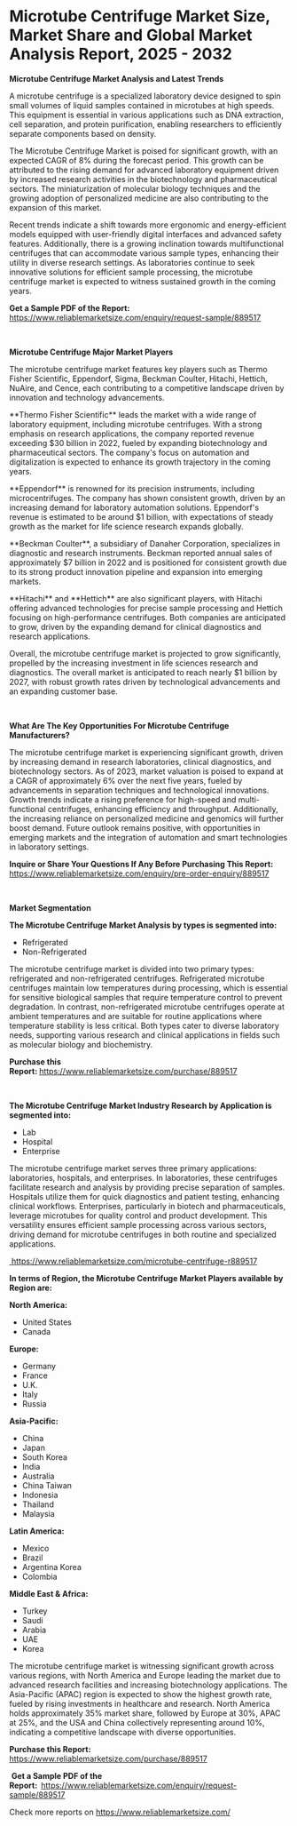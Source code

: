 <p><h1>Microtube Centrifuge Market Size, Market Share and Global Market Analysis Report, 2025 - 2032</h1></p><p><strong>Microtube Centrifuge Market Analysis and Latest Trends</strong></p>
<p><p>A microtube centrifuge is a specialized laboratory device designed to spin small volumes of liquid samples contained in microtubes at high speeds. This equipment is essential in various applications such as DNA extraction, cell separation, and protein purification, enabling researchers to efficiently separate components based on density.</p><p>The Microtube Centrifuge Market is poised for significant growth, with an expected CAGR of 8% during the forecast period. This growth can be attributed to the rising demand for advanced laboratory equipment driven by increased research activities in the biotechnology and pharmaceutical sectors. The miniaturization of molecular biology techniques and the growing adoption of personalized medicine are also contributing to the expansion of this market.</p><p>Recent trends indicate a shift towards more ergonomic and energy-efficient models equipped with user-friendly digital interfaces and advanced safety features. Additionally, there is a growing inclination towards multifunctional centrifuges that can accommodate various sample types, enhancing their utility in diverse research settings. As laboratories continue to seek innovative solutions for efficient sample processing, the microtube centrifuge market is expected to witness sustained growth in the coming years.</p></p>
<p><strong>Get a Sample PDF of the Report:&nbsp;</strong> <a href="https://www.reliablemarketsize.com/enquiry/request-sample/889517?utm_campaign=2005&utm_medium=2&utm_source=Github&utm_content=ia&utm_term=18022025&utm_id=microtube-centrifuge">https://www.reliablemarketsize.com/enquiry/request-sample/889517</a></p>
<p>&nbsp;</p>
<p><strong>Microtube Centrifuge Major Market Players</strong></p>
<p><p>The microtube centrifuge market features key players such as Thermo Fisher Scientific, Eppendorf, Sigma, Beckman Coulter, Hitachi, Hettich, NuAire, and Cence, each contributing to a competitive landscape driven by innovation and technology advancements.</p><p>**Thermo Fisher Scientific** leads the market with a wide range of laboratory equipment, including microtube centrifuges. With a strong emphasis on research applications, the company reported revenue exceeding $30 billion in 2022, fueled by expanding biotechnology and pharmaceutical sectors. The company's focus on automation and digitalization is expected to enhance its growth trajectory in the coming years.</p><p>**Eppendorf** is renowned for its precision instruments, including microcentrifuges. The company has shown consistent growth, driven by an increasing demand for laboratory automation solutions. Eppendorf's revenue is estimated to be around $1 billion, with expectations of steady growth as the market for life science research expands globally.</p><p>**Beckman Coulter**, a subsidiary of Danaher Corporation, specializes in diagnostic and research instruments. Beckman reported annual sales of approximately $7 billion in 2022 and is positioned for consistent growth due to its strong product innovation pipeline and expansion into emerging markets.</p><p>**Hitachi** and **Hettich** are also significant players, with Hitachi offering advanced technologies for precise sample processing and Hettich focusing on high-performance centrifuges. Both companies are anticipated to grow, driven by the expanding demand for clinical diagnostics and research applications.</p><p>Overall, the microtube centrifuge market is projected to grow significantly, propelled by the increasing investment in life sciences research and diagnostics. The overall market is anticipated to reach nearly $1 billion by 2027, with robust growth rates driven by technological advancements and an expanding customer base.</p></p>
<p>&nbsp;</p>
<p><strong>What Are The Key Opportunities For Microtube Centrifuge Manufacturers?</strong></p>
<p><p>The microtube centrifuge market is experiencing significant growth, driven by increasing demand in research laboratories, clinical diagnostics, and biotechnology sectors. As of 2023, market valuation is poised to expand at a CAGR of approximately 6% over the next five years, fueled by advancements in separation techniques and technological innovations. Growth trends indicate a rising preference for high-speed and multi-functional centrifuges, enhancing efficiency and throughput. Additionally, the increasing reliance on personalized medicine and genomics will further boost demand. Future outlook remains positive, with opportunities in emerging markets and the integration of automation and smart technologies in laboratory settings.</p></p>
<p><strong>Inquire or Share Your Questions If Any Before Purchasing This Report:</strong> <a href="https://www.reliablemarketsize.com/enquiry/pre-order-enquiry/889517?utm_campaign=2005&utm_medium=2&utm_source=Github&utm_content=ia&utm_term=18022025&utm_id=microtube-centrifuge">https://www.reliablemarketsize.com/enquiry/pre-order-enquiry/889517</a></p>
<p>&nbsp;</p>
<p><strong>Market Segmentation</strong></p>
<p><strong>The Microtube Centrifuge Market Analysis by types is segmented into:</strong></p>
<p><ul><li>Refrigerated</li><li>Non-Refrigerated</li></ul></p>
<p><p>The microtube centrifuge market is divided into two primary types: refrigerated and non-refrigerated centrifuges. Refrigerated microtube centrifuges maintain low temperatures during processing, which is essential for sensitive biological samples that require temperature control to prevent degradation. In contrast, non-refrigerated microtube centrifuges operate at ambient temperatures and are suitable for routine applications where temperature stability is less critical. Both types cater to diverse laboratory needs, supporting various research and clinical applications in fields such as molecular biology and biochemistry.</p></p>
<p><strong>Purchase this Report:&nbsp;</strong><a href="https://www.reliablemarketsize.com/purchase/889517?utm_campaign=2005&utm_medium=2&utm_source=Github&utm_content=ia&utm_term=18022025&utm_id=microtube-centrifuge">https://www.reliablemarketsize.com/purchase/889517</a></p>
<p>&nbsp;</p>
<p><strong>The Microtube Centrifuge Market Industry Research by Application is segmented into:</strong></p>
<p><ul><li>Lab</li><li>Hospital</li><li>Enterprise</li></ul></p>
<p><p>The microtube centrifuge market serves three primary applications: laboratories, hospitals, and enterprises. In laboratories, these centrifuges facilitate research and analysis by providing precise separation of samples. Hospitals utilize them for quick diagnostics and patient testing, enhancing clinical workflows. Enterprises, particularly in biotech and pharmaceuticals, leverage microtubes for quality control and product development. This versatility ensures efficient sample processing across various sectors, driving demand for microtube centrifuges in both routine and specialized applications.</p></p>
<p><a href="https://www.reliablemarketsize.com/microtube-centrifuge-r889517?utm_campaign=2005&utm_medium=2&utm_source=Github&utm_content=ia&utm_term=18022025&utm_id=microtube-centrifuge">&nbsp;https://www.reliablemarketsize.com/microtube-centrifuge-r889517</a></p>
<p><strong>In terms of Region, the Microtube Centrifuge Market Players available by Region are:</strong></p>
<p>
    <p> <strong> North America: </strong>
        <ul>
            <li>United States</li>
            <li>Canada</li>
        </ul>
        </p> 
    <p> <strong> Europe: </strong>
        <ul>
            <li>Germany</li>
            <li>France</li>
            <li>U.K.</li>
            <li>Italy</li>
            <li>Russia</li>
        </ul>
        </p> 
    <p> <strong> Asia-Pacific: </strong>
        <ul>
            <li>China</li>
            <li>Japan</li>
            <li>South Korea</li>
            <li>India</li>
            <li>Australia</li>
            <li>China Taiwan</li>
            <li>Indonesia</li>
            <li>Thailand</li>
            <li>Malaysia</li>
        </ul>
        </p> 
    <p> <strong> Latin America: </strong>
        <ul>
            <li>Mexico</li>
            <li>Brazil</li>
            <li>Argentina Korea</li>
            <li>Colombia</li>
        </ul>
        </p> 
    <p> <strong> Middle East & Africa: </strong>
        <ul>
            <li>Turkey</li>
            <li>Saudi</li>
            <li>Arabia</li>
            <li>UAE</li>
            <li>Korea</li>
        </ul>
    </p>
    </p>
<p><p>The microtube centrifuge market is witnessing significant growth across various regions, with North America and Europe leading the market due to advanced research facilities and increasing biotechnology applications. The Asia-Pacific (APAC) region is expected to show the highest growth rate, fueled by rising investments in healthcare and research. North America holds approximately 35% market share, followed by Europe at 30%, APAC at 25%, and the USA and China collectively representing around 10%, indicating a competitive landscape with diverse opportunities.</p></p>
<p><strong>Purchase this Report: </strong><a href="https://www.reliablemarketsize.com/purchase/889517?utm_campaign=2005&utm_medium=2&utm_source=Github&utm_content=ia&utm_term=18022025&utm_id=microtube-centrifuge">https://www.reliablemarketsize.com/purchase/889517</a></p>
<p>&nbsp;<strong>Get a Sample PDF of the Report:&nbsp;&nbsp;</strong><a href="https://www.reliablemarketsize.com/enquiry/request-sample/889517?utm_campaign=2005&utm_medium=2&utm_source=Github&utm_content=ia&utm_term=18022025&utm_id=microtube-centrifuge">https://www.reliablemarketsize.com/enquiry/request-sample/889517</a></p>
<p><strong></strong></p>
<p>Check more reports on <a href="https://www.reliablemarketsize.com/?utm_campaign=2005&utm_medium=2&utm_source=Github&utm_content=ia&utm_term=18022025&utm_id=microtube-centrifuge">https://www.reliablemarketsize.com/</a></p>